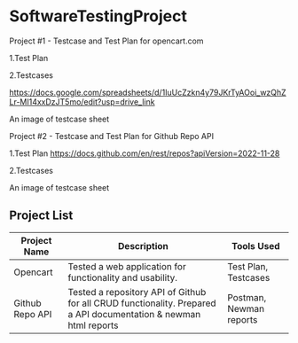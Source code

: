 # SoftwareTestingProject

Project #1 - Testcase and Test Plan for opencart.com

1.Test Plan

2.Testcases

https://docs.google.com/spreadsheets/d/1IuUcZzkn4y79JKrTyAOoi_wzQhZLr-MI14xxDzJT5mo/edit?usp=drive_link

An image of testcase sheet


Project #2 - Testcase and Test Plan for Github Repo API

1.Test Plan
https://docs.github.com/en/rest/repos?apiVersion=2022-11-28

2.Testcases


An image of testcase sheet

## Project List

| Project Name | Description | Tools Used |
|--------------|-------------|------------|
| Opencart    | Tested a web application for functionality and usability. | Test Plan, Testcases |
| Github Repo API    | Tested a repository API of Github for all CRUD functionality. Prepared a API documentation & newman html reports | Postman, Newman reports |
